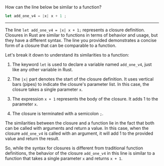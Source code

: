 How can the line below be similar to a function? 

```rust
let add_one_v4 = |x| x + 1 ;
```

___

The line `let add_one_v4 = |x| x + 1;` represents a closure definition. Closures in Rust are similar to functions in terms of behavior and usage, but they have a different syntax. The line you provided demonstrates a concise form of a closure that can be comparable to a function.

Let's break it down to understand its similarities to a function:

1. The keyword `let` is used to declare a variable named `add_one_v4`, just like any other variable in Rust.

2. The `|x|` part denotes the start of the closure definition. It uses vertical bars (pipes) to indicate the closure's parameter list. In this case, the closure takes a single parameter `x`.

3. The expression `x + 1` represents the body of the closure. It adds 1 to the parameter `x`.

4. The closure is terminated with a semicolon `;`.

The similarities between the closure and a function lie in the fact that both can be called with arguments and return a value. In this case, when the closure `add_one_v4` is called with an argument, it will add 1 to the provided value and return the result.

So, while the syntax for closures is different from traditional function definitions, the behavior of the closure `add_one_v4` in this line is similar to a function that takes a single parameter `x` and returns `x + 1`.